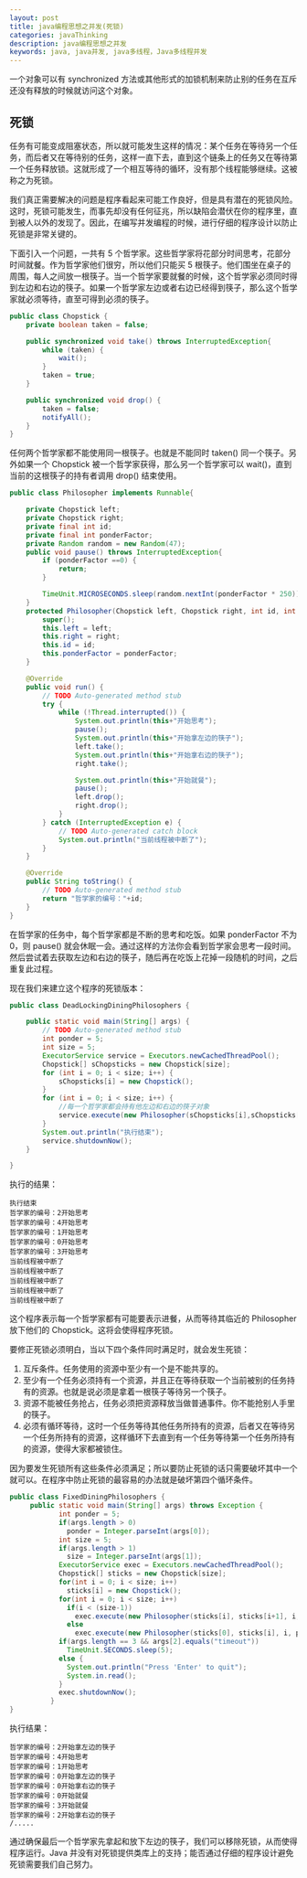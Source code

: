 ```yaml
---
layout: post
title: java编程思想之并发(死锁)
categories: javaThinking
description: java编程思想之并发
keywords: java, java并发, java多线程，Java多线程并发
---
```


一个对象可以有 synchronized 方法或其他形式的加锁机制来防止别的任务在互斥还没有释放的时候就访问这个对象。

## 死锁
任务有可能变成阻塞状态，所以就可能发生这样的情况：某个任务在等待另一个任务，而后者又在等待别的任务，这样一直下去，直到这个链条上的任务又在等待第一个任务释放锁。这就形成了一个相互等待的循环，没有那个线程能够继续。这被称之为死锁。

我们真正需要解决的问题是程序看起来可能工作良好，但是具有潜在的死锁风险。这时，死锁可能发生，而事先却没有任何征兆，所以缺陷会潜伏在你的程序里，直到被人以外的发现了。因此，在编写并发编程的时候，进行仔细的程序设计以防止死锁是非常关键的。

下面引入一个问题，一共有 5 个哲学家。这些哲学家将花部分时间思考，花部分时间就餐。作为哲学家他们很穷，所以他们只能买 5 根筷子。他们围坐在桌子的周围，每人之间放一根筷子。当一个哲学家要就餐的时候，这个哲学家必须同时得到左边和右边的筷子。如果一个哲学家左边或者右边已经得到筷子，那么这个哲学家就必须等待，直至可得到必须的筷子。
```java
public class Chopstick {
	private boolean taken = false;

	public synchronized void take() throws InterruptedException{
		while (taken) {
			wait();
		}
		taken = true;
	}

	public synchronized void drop() {
		taken = false;
		notifyAll();
	}
}

```
任何两个哲学家都不能使用同一根筷子。也就是不能同时 taken() 同一个筷子。另外如果一个 Chopstick 被一个哲学家获得，那么另一个哲学家可以 wait()，直到当前的这根筷子的持有者调用 drop() 结束使用。
```java
public class Philosopher implements Runnable{

	private Chopstick left;
	private Chopstick right;
	private final int id;
	private final int ponderFactor;
	private Random random = new Random(47);
	public void pause() throws InterruptedException{
		if (ponderFactor ==0) {
			return;
		}

		TimeUnit.MICROSECONDS.sleep(random.nextInt(ponderFactor * 250));
	}
	protected Philosopher(Chopstick left, Chopstick right, int id, int ponderFactor) {
		super();
		this.left = left;
		this.right = right;
		this.id = id;
		this.ponderFactor = ponderFactor;
	}

	@Override
	public void run() {
		// TODO Auto-generated method stub
		try {
			while (!Thread.interrupted()) {
				System.out.println(this+"开始思考");
				pause();
				System.out.println(this+"开始拿左边的筷子");
				left.take();
				System.out.println(this+"开始拿右边的筷子");
				right.take();

				System.out.println(this+"开始就餐");
				pause();
				left.drop();
				right.drop();
			}
		} catch (InterruptedException e) {
			// TODO Auto-generated catch block
			System.out.println("当前线程被中断了");
		}
	}

	@Override
	public String toString() {
		// TODO Auto-generated method stub
		return "哲学家的编号："+id;
	}
}

````
在哲学家的任务中，每个哲学家都是不断的思考和吃饭。如果 ponderFactor 不为 0，则 pause() 就会休眠一会。通过这样的方法你会看到哲学家会思考一段时间。然后尝试着去获取左边和右边的筷子，随后再在吃饭上花掉一段随机的时间，之后重复此过程。

现在我们来建立这个程序的死锁版本：
```java
public class DeadLockingDiningPhilosophers {

	public static void main(String[] args) {
		// TODO Auto-generated method stub
		int ponder = 5;
		int size = 5;
		ExecutorService service = Executors.newCachedThreadPool();
		Chopstick[] sChopsticks = new Chopstick[size];
		for (int i = 0; i < size; i++) {
			sChopsticks[i] = new Chopstick();
		}
		for (int i = 0; i < size; i++) {
			//每一个哲学家都会持有他左边和右边的筷子对象
			service.execute(new Philosopher(sChopsticks[i],sChopsticks[(i+1)%size],i,ponder));
		}
		System.out.println("执行结束");
		service.shutdownNow();
	}

}
```
执行的结果：
```
执行结束
哲学家的编号：2开始思考
哲学家的编号：4开始思考
哲学家的编号：1开始思考
哲学家的编号：0开始思考
哲学家的编号：3开始思考
当前线程被中断了
当前线程被中断了
当前线程被中断了
当前线程被中断了
当前线程被中断了
```
这个程序表示每一个哲学家都有可能要表示进餐，从而等待其临近的 Philosopher 放下他们的 Chopstick。这将会使得程序死锁。

要修正死锁必须明白，当以下四个条件同时满足时，就会发生死锁：

1. 互斥条件。任务使用的资源中至少有一个是不能共享的。
2. 至少有一个任务必须持有一个资源，并且正在等待获取一个当前被别的任务持有的资源。也就是说必须是拿着一根筷子等待另一个筷子。
3. 资源不能被任务抢占，任务必须把资源释放当做普通事件。你不能抢别人手里的筷子。
4. 必须有循环等待，这时一个任务等待其他任务所持有的资源，后者又在等待另一个任务所持有的资源，这样循环下去直到有一个任务等待第一个任务所持有的资源，使得大家都被锁住。

因为要发生死锁所有这些条件必须满足；所以要防止死锁的话只需要破坏其中一个就可以。在程序中防止死锁的最容易的办法就是破坏第四个循环条件。
```java
public class FixedDiningPhilosophers {
	 public static void main(String[] args) throws Exception {
		    int ponder = 5;
		    if(args.length > 0)
		      ponder = Integer.parseInt(args[0]);
		    int size = 5;
		    if(args.length > 1)
		      size = Integer.parseInt(args[1]);
		    ExecutorService exec = Executors.newCachedThreadPool();
		    Chopstick[] sticks = new Chopstick[size];
		    for(int i = 0; i < size; i++)
		      sticks[i] = new Chopstick();
		    for(int i = 0; i < size; i++)
		      if(i < (size-1))
		        exec.execute(new Philosopher(sticks[i], sticks[i+1], i, ponder));
		      else
		        exec.execute(new Philosopher(sticks[0], sticks[i], i, ponder));
		    if(args.length == 3 && args[2].equals("timeout"))
		      TimeUnit.SECONDS.sleep(5);
		    else {
		      System.out.println("Press 'Enter' to quit");
		      System.in.read();
		    }
		    exec.shutdownNow();
		  }
}

```
执行结果：
```
哲学家的编号：2开始拿左边的筷子
哲学家的编号：4开始思考
哲学家的编号：1开始思考
哲学家的编号：0开始拿左边的筷子
哲学家的编号：0开始拿右边的筷子
哲学家的编号：0开始就餐
哲学家的编号：3开始就餐
哲学家的编号：2开始拿右边的筷子
/.....
```
通过确保最后一个哲学家先拿起和放下左边的筷子，我们可以移除死锁，从而使得程序运行。Java 并没有对死锁提供类库上的支持；能否通过仔细的程序设计避免死锁需要我们自己努力。
